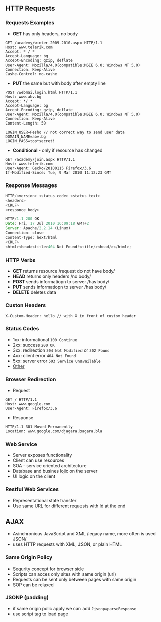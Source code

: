 ## HTTP Requests

### Requests Examples

- **GET** has only headers, no body

```http
GET /academy/winter-2009-2010.aspx HTTP/1.1
Host: www.telerik.com
Accept: * / *
Accept-Language: bg
Accept-Encoding: gzip, deflate
User-Agent: Mozilla/4.0(compatible;MSIE 6.0; Windows NT 5.0)
Connection: Keep-Alive
Cashe-Control: no-cashe 
```
- **PUT** the same but with body after empty line

```http
POST /webmai.login.html HTTP/1.1
Host: www.abv.bg
Accept: */ *
Accept-Language: bg
Accept-Encoding: gzip, deflate
User-Agent: Mozilla/4.0(compatible;MSIE 6.0; Windows NT 5.0)
Connection: Keep-Alive
Content-Length: 59 

LOGIN_USER=Pesho // not correct way to send user data
DOMAIN_NAME=abv.bg
LOGIN_PASS=top*secret!
``` 

- **Conditional** - only if resource has changed

```http
GET /academy/join.aspx HTTP/1.1
Host: www.telerik.com
User-Agent: Gecko/20100115 Firefox/3.6
If-Modified-Since: Tue, 9 Mar 2010 11:12:23 GMT
```

### Response Messages

```js
HTTP/<version> <status code> <status text>
<headers>
<CRLF>
<responce_body>
```

```js
HTTP/1.1 200 OK
Date: Fri, 17 Jul 2010 16:09:18 GMT+2
Server: Apache/2.2.14 (Linux)
Connection: close
Content-Type: hext/html
<CRLF>
<html><head><title>404 Not Found!<title/><head/></html>;
```

### HTTP Verbs

- **GET** returns resource /request do not have body/
- **HEAD** returns only headers /no body/
- **POST** sends informatiopn to server /has body/ 
- **PUT** sends informatiopn to server /has body/  
- **DELETE** deletes data 

### Custon Headers
```http
X-Custom-Header: hello // with X in front of custom header
```

### Status Codes

- 1xx: informational ```100 Continue```
- 2xx: success ```200 OK```
- 3xx: redirection ```304 Not Modified``` or ```302 Found```
- 4xx: client error ```404 Not Found```
- 5xx: server error ```503 Service Unavailable```
- [Other](https://www.w3.org/Protocols/rfc2616/rfc2616-sec6.html)

### Browser Redirection

- Request
```http
GET / HTTP/1.1
Host: www.google.com
User-Agent: Firefox/3.6
```
- Response
```http
HTTP/1.1 301 Moved Permanently
Location: www.google.com/djagara.bagara.bla
```

### Web Service

- Server exposes functionality
- Client can use resources
- SOA - service oriented architecture
- Database and busines lojic on the server
- UI logic on the client

### Restful Web Services

- Representational state transfer
- Use same URL for different requests with Id at the end

## AJAX

- Asinchronious JavaScript and XML /legacy name, more often is used JSON/
- uses HTTP requests with XML, JSON, or plain HTML

### Same Origin Policy

- Sequrity concept for browser side
- Scripts can acces only sites with same origin (uri)
- Requests can be sent only between pages with same origin
- SOP can be relaxed

### JSONP (padding)

- if same origin polic apply we can add ```?jsonp=parseResponse```
- use script tag to load page